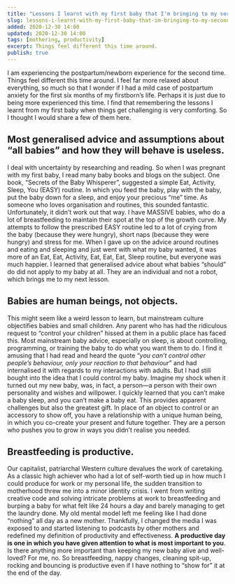 ```yaml
---
title: "Lessons I learnt with my first baby that I'm bringing to my second"
slug: lessons-i-learnt-with-my-first-baby-that-im-bringing-to-my-second
added: 2020-12-30 14:00
updated: 2020-12-30 14:00
tags: [mothering, productivity]
excerpt: Things feel different this time around.
publish: true
---
```


I am experiencing the postpartum/newborn experience for the second time. Things feel different this time around. I feel far more relaxed about everything, so much so that I wonder if I had a mild case of postpartum anxiety for the first six months of my firstborn’s life. Perhaps it is just due to being more experienced this time. I find that remembering the lessons I learnt from my first baby when things get challenging is very comforting. So I thought I would share a few of them here.

## Most generalised advice and assumptions about “all babies” and how they will behave is useless.

I deal with uncertainty by researching and reading. So when I was pregnant with my first baby, I read many baby books and blogs on the subject. One book, “Secrets of the Baby Whisperer”, suggested a simple Eat, Activity, Sleep, You (EASY) routine. In which you feed the baby, play with the baby, put the baby down for a sleep, and enjoy your precious “me” time. As someone who loves organisation and routines, this sounded fantastic. Unfortunately, it didn’t work out that way. I have MASSIVE babies, who do a lot of breastfeeding to maintain their spot at the top of the growth curve. My attempts to follow the prescribed EASY routine led to a lot of crying from the baby (because they were hungry), short naps (because they were hungry) and stress for me. When I gave up on the advice around routines and eating and sleeping and just went with what my baby wanted, it was more of an Eat, Eat, Activity, Eat, Eat, Eat, Sleep routine, but everyone was much happier. I learned that generalised advice about what babies “should” do did not apply to my baby at all. They are an individual and not a robot, which brings me to my next lesson.

## Babies are human beings, not objects.

This might seem like a weird lesson to learn, but mainstream culture objectifies babies and small children. Any parent who has had the ridiculous request to “control your children” hissed at them in a public place has faced this. Most mainstream baby advice, especially on sleep, is about controlling, programming, or training the baby to do what you want them to do. I find it amusing that I had read and heard the quote “_you can’t control other people’s behaviour, only your reaction to that behaviour_” and had internalised it with regards to my interactions with adults. But I had still bought into the idea that I could control my baby. Imagine my shock when it turned out my new baby, was, in fact, a person—a person with their own personality and wishes and willpower. I quickly learned that you can’t make a baby sleep, and you can’t make a baby eat. This provides apparent challenges but also the greatest gift. In place of an object to control or an accessory to show off, you have a relationship with a unique human being, in which you co-create your present and future together. They are a person who pushes you to grow in ways you didn’t realise you needed.

## Breastfeeding is productive.

Our capitalist, patriarchal Western culture devalues the work of caretaking. As a classic high achiever who had a lot of self-worth tied up in how much I could produce for work or my personal life, the sudden transition to motherhood threw me into a minor identity crisis. I went from writing creative code and solving intricate problems at work to breastfeeding and burping a baby for what felt like 24 hours a day and barely managing to get the laundry done. My old mental model left me feeling like I had done “nothing” all day as a new mother. Thankfully, I changed the media I was exposed to and started listening to podcasts by other mothers and redefined my definition of productivity and effectiveness. **A productive day is one in which you have given attention to what is most important to you**. Is there anything more important than keeping my new baby alive and well-loved? For me, no. So breastfeeding, nappy changes, cleaning spit-up, rocking and bouncing is productive even if I have nothing to “show for” it at the end of the day.

